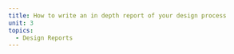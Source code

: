 ```yaml
---
title: How to write an in depth report of your design process
unit: 3
topics:
  - Design Reports
---
```

